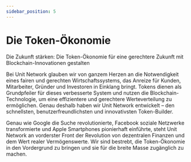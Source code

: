 ```yaml
---
sidebar_position: 5
---
```


# Die Token-Ökonomie

Die Zukunft stärken: Die Token-Ökonomie für eine gerechtere Zukunft mit Blockchain-Innovationen gestalten

Bei Unit Network glauben wir von ganzem Herzen an die Notwendigkeit eines fairen und gerechten Wirtschaftssystems, das Anreize für Kunden, Mitarbeiter, Gründer und Investoren in Einklang bringt. Tokens dienen als Grundpfeiler für dieses verbesserte System und nutzen die Blockchain-Technologie, um eine effizientere und gerechtere Werteverteilung zu ermöglichen. Genau deshalb haben wir Unit Network entwickelt – den schnellsten, benutzerfreundlichsten und innovativsten Token-Builder.

Genau wie Google die Suche revolutionierte, Facebook soziale Netzwerke transformierte und Apple Smartphones pionierhaft einführte, steht Unit Network an vorderster Front der Revolution von dezentralen Finanzen und dem Wert realer Vermögenswerte. Wir sind bestrebt, die Token-Ökonomie in den Vordergrund zu bringen und sie für die breite Masse zugänglich zu machen.
